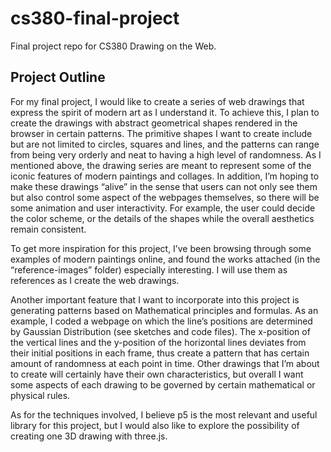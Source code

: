 # cs380-final-project
Final project repo for CS380 Drawing on the Web. 

## Project Outline 

For my final project, I would like to create a series of web drawings that express the spirit of modern art as I understand it. To achieve this, I plan to create the drawings with abstract geometrical shapes rendered in the browser in certain patterns. The primitive shapes I want to create include but are not limited to circles, squares and lines, and the patterns can range from being very orderly and neat to having a high level of randomness. As I mentioned above, the drawing series are meant to represent some of the iconic features of modern paintings and collages. In addition, I’m hoping to make these drawings “alive” in the sense that users can not only see them but also control some aspect of the webpages themselves, so there will be some animation and user interactivity. For example, the user could decide the color scheme, or the details of the shapes while the overall aesthetics remain consistent. 


To get more inspiration for this project, I’ve been browsing through some examples of modern paintings online, and found the works attached (in the “reference-images” folder) especially interesting. I will use them as references as I create the web drawings. 


Another important feature that I want to incorporate into this project is generating patterns based on Mathematical principles and formulas. As an example, I coded a webpage on which the line’s positions are determined by Gaussian Distribution (see sketches and code files). The x-position of the vertical lines and the y-position of the horizontal lines deviates from their initial positions in each frame, thus create a pattern that has certain amount of randomness at each point in time. Other drawings that I’m about to create will certainly have their own characteristics, but overall I want some aspects of each drawing to be governed by certain mathematical or physical rules. 


As for the techniques involved, I believe p5 is the most relevant and useful library for this project, but I would also like to explore the possibility of creating one 3D drawing with three.js. 

